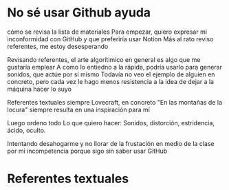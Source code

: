# No sé usar Github ayuda
cómo se revisa la lista de materiales
Para empezar, quiero expresar mi inconformidad con GitHub y que preferiría usar Notion
Más al rato reviso referentes, me estoy desesperando

Revisando referentes, el arte algorítimico en general es algo que me gustaría emplear
A como lo entiedno a la rápida, podría usarlo para generar sonidos, que actúe por sí mismo
Todavía no veo el ejemplo de alguien en concreto, pero cada vez le hago menos resistencia a la idea de dejar a la máquina hacer lo suyo

Referentes textuales siempre Lovecraft, en concreto "En las montañas de la locura" siempre resulta en una inspiración para mí

Luego ordeno todo
Lo que quiero hacer: Sonidos, distorción, estridencia, ácido, oculto.

Intentando desahogarme y no llorar de la frustación en medio de la clase por mi incompetencia porque sigo sin saber usar GitHub


# Referentes textuales

